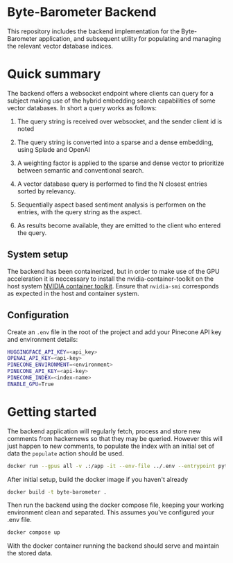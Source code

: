 # Byte-Barometer Backend

This repository includes the backend implementation for the Byte-Barometer application, and subsequent utility for populating and managing the relevant vector database indices.

# Quick summary

The backend offers a websocket endpoint where clients can query for a subject making use of the hybrid embedding search capabilities of some vector databases. In short a query works as follows:

1. The query string is received over websocket, and the sender client id is noted
2. The query string is converted into a sparse and a dense embedding, using Splade and OpenAI
3. A weighting factor is applied to the sparse and dense vector to prioritize between semantic and conventional search.

4. A vector database query is performed to find the N closest entries sorted by relevancy.
5. Sequentially aspect based sentiment analysis is performen on the entries, with the query string as the aspect.
6. As results become available, they are emitted to the client who entered the query.

## System setup

The backend has been containerized, but in order to make use of the GPU acceleration it is neccessary to install the nvidia-container-toolkit on the host system [NVIDIA container toolkit](https://docs.nvidia.com/datacenter/cloud-native/container-toolkit/1.14.3/install-guide.html). Ensure that `nvidia-smi` corresponds as expected in the host and container system.

## Configuration

Create an `.env` file in the root of the project and add your Pinecone API key and environment details:

```sh
HUGGINGFACE_API_KEY=<api_key>
OPENAI_API_KEY=<api-key>
PINECONE_ENVIRONMENT=<environment>
PINECONE_API_KEY=<api-key>
PINECONE_INDEX=<index-name>
ENABLE_GPU=True
```

# Getting started

The backend application will regularly fetch, process and store new comments from hackernews so that they may be queried. However this will just happen to new comments, to populate the index with an initial set of data the `populate` action should be used.

```bash
docker run --gpus all -v .:/app -it --env-file ../.env --entrypoint python3 byte-barometer app.py populate -l 72000 -d 10000
```

After initial setup, build the docker image if you haven't already

```bash
docker build -t byte-barometer .
```

Then run the backend using the docker compose file, keeping your working environment clean and separated. This assumes you've configured your .env file.

```bash
docker compose up
```

With the docker container running the backend should serve and maintain the stored data.
